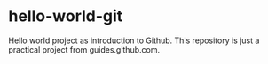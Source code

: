 # hello-world-git
Hello world project as introduction to Github.
This repository is just a practical project from guides.github.com.
